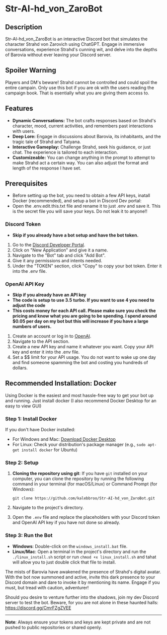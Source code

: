 # Str-AI-hd_von_ZaroBot

## Description

Str-AI-hd_von_ZaroBot is an interactive Discord bot that simulates the character Strahd von Zarovich using ChatGPT. Engage in immersive conversations, experience Strahd's cunning wit, and delve into the depths of Barovia without ever leaving your Discord server.

## Spoiler Warning

Players and DM's beware! Strahd cannot be controlled and could spoil the entire campain. Only use this bot if you are ok with the users reading the campaign book. That is esentially what you are giving them access to.

## Features

- **Dynamic Conversations:** The bot crafts responses based on Strahd's character, mood, current activities, and remembers past interactions with users.
- **Deep Lore:** Engage in discussions about Barovia, its inhabitants, and the tragic tale of Strahd and Tatyana.
- **Interactive Gameplay:** Challenge Strahd, seek his guidance, or just chat. The experience is tailored to each interaction.
- **Customizeable:** You can change anything in the prompt to attempt to make Strahd act a certain way. You can also adjust the format and length of the response I have set.

## Prerequisites

- Before setting up the bot, you need to obtain a few API keys, inatall Docker (recommended), and setup a bot in Discord Dev portal:
- Open the .env.edit.this.txt file and rename it to just .env and save it. This is the secret file you will save your keys. Do not leak it to anyone!!

### Discord Token

- **Skip if you already have a bot setup and have the bot token.**

1. Go to the [Discord Developer Portal](https://discord.com/developers/applications).
2. Click on "New Application" and give it a name.
3. Navigate to the "Bot" tab and click "Add Bot".
4. Give it any permissions and intents needed.
5. Under the "TOKEN" section, click "Copy" to copy your bot token. Enter it into the .env file.

### OpenAI API Key

- **Skip if you already have an API key**
- **The code is setup to use 3.5 turbo. If you want to use 4 you need to adjust the code**
- **This costs money for each API call. Please make sure you check the pricing and know what you are going to be spending. I spend around $0.05 per day on my bot but this will increase if you have a large numbers of users.**

1. Create an account or log in to [OpenAI](https://beta.openai.com/signup/).
2. Navigate to the API section.
3. Create a new API key and name it whatever you want. Copy your API key and enter it into the .env file.
4. Set a $$ limit for your API usage. You do not want to wake up one day and find someone spamming the bot and costing you hundreds of dollars.  

## Recommended Installation: Docker

Using Docker is the easiest and most hassle-free way to get your bot up and running. Just install docker (I also recommend Docker Desktop for an easy to view GUI)

### Step 1: Install Docker

If you don't have Docker installed:

- For Windows and Mac: [Download Docker Desktop](https://www.docker.com/products/docker-desktop)
- For Linux: Check your distribution's package manager (e.g., `sudo apt-get install docker` for Ubuntu)

### Step 2: Setup

1. **Cloning the repository using git**:
   If you have `git` installed on your computer, you can clone the repository by running the following command in your terminal (for macOS/Linux) or Command Prompt (for Windows):
    ```
    git clone https://github.com/kalebbroo/Str-AI-hd_von_ZaroBot.git
    ```

2. Navigate to the project's directory.
3. Open the `.env` file and replace the placeholders with your Discord token and OpenAI API key if you have not done so already.

### Step 3: Run the Bot

- **Windows**: Double-click on the `windows_install.bat` file.
- **Linux/Mac**: Open a terminal in the project's directory and run the ```./linux_install.sh``` script or run ```chmod +x linux_install.sh``` and tahat will allow you to just double click that file to install.

The mists of Barovia have awakened the presence of Strahd's digital avatar. With the bot now summoned and active, invite this dark presence to your Discord domain and dare to invoke it by mentioning its name. Engage if you must, but tread with caution, adventurer!

Should you desire to venture further into the shadows, join my dev Discord server to test the bot. Beware, for you are not alone in these haunted halls: https://discord.gg/CmrFZgZVEE

---

**Note**: Always ensure your tokens and keys are kept private and are not pushed to public repositories or shared openly.

